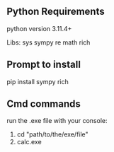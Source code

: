 ## Python Requirements
python version 3.11.4+

Libs:
sys
sympy
re
math
rich

## Prompt to install
pip install sympy rich 


## Cmd commands
run the .exe file with your console:
1. cd "path/to/the/exe/file"
2. calc.exe
